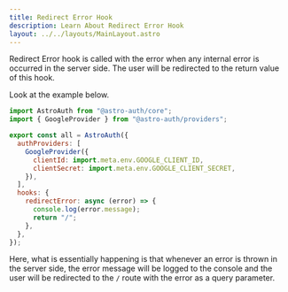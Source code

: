 ```yaml
---
title: Redirect Error Hook
description: Learn About Redirect Error Hook
layout: ../../layouts/MainLayout.astro
---
```


Redirect Error hook is called with the error when any internal error is occurred in the server side. The user will be redirected to the return value of this hook.

Look at the example below.

```js
import AstroAuth from "@astro-auth/core";
import { GoogleProvider } from "@astro-auth/providers";

export const all = AstroAuth({
  authProviders: [
    GoogleProvider({
      clientId: import.meta.env.GOOGLE_CLIENT_ID,
      clientSecret: import.meta.env.GOOGLE_CLIENT_SECRET,
    }),
  ],
  hooks: {
    redirectError: async (error) => {
      console.log(error.message);
      return "/";
    },
  },
});
```

Here, what is essentially happening is that whenever an error is thrown in the server side, the error message will be logged to the console and the user will be redirected to the `/` route with the error as a query parameter.
